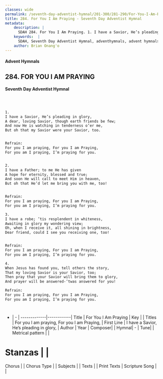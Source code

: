 ```yaml
---
classes: wide
permalink: /seventh-day-adventist-hymnal/201-300/281-290/For-You-I-Am-Praying/
title: 284. For You I Am Praying - Seventh Day Adventist Hymnal
metadata:
    description: |
      SDAH 284. For You I Am Praying. 1. I have a Savior, He’s pleading in glory, A dear, loving Savior, though earth friends be few; And now He is watching in tenderness o’er me, But oh that my Savior were your Savior, too. 
    keywords:  |
      SDAH, Seventh Day Adventist Hymnal, adventhymnals, advent hymnals, For You I Am Praying, I have a Savior, He’s pleading in glory, ,For you I am praying, For you I am Praying,
    author: Brian Onang'o
---
```


#### Advent Hymnals
## 284. FOR YOU I AM PRAYING
#### Seventh Day Adventist Hymnal

```txt



1.
I have a Savior, He’s pleading in glory,
A dear, loving Savior, though earth friends be few;
And now He is watching in tenderness o’er me,
But oh that my Savior were your Savior, too.


Refrain:
For you I am praying, For you I am Praying,
For you am I praying, I’m praying for you.


2.
I have a Father; to me He has given
A hope for eternity, blessed and true;
And soon He will call to meet Him in heaven,
But oh that He’d let me bring you with me, too!


Refrain:
For you I am praying, For you I am Praying,
For you am I praying, I’m praying for you.

3.
I have a robe; ’tis resplendent in whiteness,
Awaiting in glory my wondering view;
Oh, when I receive it, all shining in brightness,
Dear friend, could I see you receiving one, too!


Refrain:
For you I am praying, For you I am Praying,
For you am I praying, I’m praying for you.

4.
When Jesus has found you, tell others the story,
That my loving Savior is your Savior, too;
Then pray that your Savior will bring them to glory,
And prayer will be answered-’twas answered for you!

Refrain:
For you I am praying, For you I am Praying,
For you am I praying, I’m praying for you.




```

- |   -  |
-------------|------------|
Title | For You I Am Praying |
Key |  |
Titles | For you I am praying, For you I am Praying, |
First Line | I have a Savior, He’s pleading in glory, |
Author | 
Year | 
Composer|  |
Hymnal|  - |
Tune|  |
Metrical pattern | |
# Stanzas |  |
Chorus |  |
Chorus Type |  |
Subjects |  |
Texts |  |
Print Texts | 
Scripture Song |  |
  
